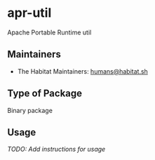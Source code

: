 # apr-util

Apache Portable Runtime util

## Maintainers

* The Habitat Maintainers: <humans@habitat.sh>

## Type of Package

Binary package

## Usage

*TODO: Add instructions for usage*
